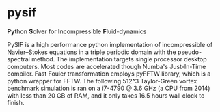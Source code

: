 # pysif
**Py**thon **S**olver for **I**ncompressible **F**luid-dynamics

PySIF is a high performance python implementation of incompressible of Navier–Stokes equations in a triple periodic domain with the pseudo-spectral method. The implementation targets single processor desktop computers. Most codes are accelerated though Numba's Just-In-Time compiler. Fast Fouier transformation employs pyFFTW library, which is a python wrapper for FFTW. The following 512^3 Taylor-Green vortex benchmark simulation is ran on a i7-4790 @ 3.6 GHz (a CPU from 2014) with less than 20 GB of RAM, and it only takes 16.5 hours wall clock to finish.
